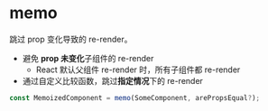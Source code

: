 # memo

跳过 prop 变化导致的 re-render。

- 避免 **prop 未变化**子组件的 re-render
  - React 默认父组件 re-render 时，所有子组件都 re-render
- 通过自定义比较函数，跳过**指定情况**下的 re-render

```js
const MemoizedComponent = memo(SomeComponent, arePropsEqual?);
```
